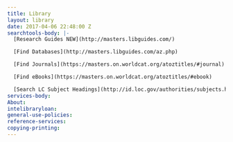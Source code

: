 ```yaml
---
title: Library
layout: library
date: 2017-04-06 22:48:00 Z
searchtools-body: |-
  [Research Guides NEW](http://masters.libguides.com/)

  [Find Databases](http://masters.libguides.com/az.php)

  [Find Journals](https://masters.on.worldcat.org/atoztitles/#journal)

  [Find eBooks](https://masters.on.worldcat.org/atoztitles/#ebook)

  [Search LC Subject Headings](http://id.loc.gov/authorities/subjects.html)
services-body:
About:
intelibraryloan:
general-use-policies:
reference-services:
copying-printing:
---
```

